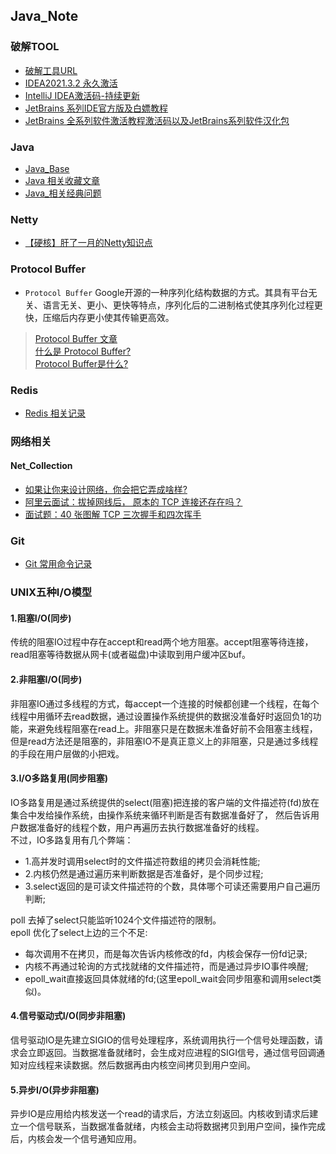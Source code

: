 ## Java_Note
### 破解TOOL
 * [破解工具URL](https://www.ajihuo.com/)
 * [IDEA2021.3.2 永久激活](https://mp.weixin.qq.com/s/IAPjkBIGmDF9SrLg_ZoYEw)
 * [IntelliJ IDEA激活码-持续更新](https://docs.qq.com/doc/DTVh3bkxWSEpvVm5N)
 * [JetBrains 系列IDE官方版及白嫖教程](https://www.nite07.com/jetbrains/)
 * [JetBrains 全系列软件激活教程激活码以及JetBrains系列软件汉化包](https://www.macwk.com/article/jetbrains-crack)  
### Java
 * [Java_Base](./src/main/resources/java/java_base.md)
 * [Java 相关收藏文章](./src/main/resources/java/java_collections.md)
 * [Java_相关经典问题](./src/main/resources/java/java_issues.md) 
### Netty  
 * [【硬核】肝了一月的Netty知识点](https://aobing.blog.csdn.net/article/details/113174359)
### Protocol Buffer  
 * `Protocol Buffer` Google开源的一种序列化结构数据的方式。其具有平台无关、语言无关、更小、更快等特点，序列化后的二进制格式使其序列化过程更快，压缩后内存更小使其传输更高效。  
  > [Protocol Buffer 文章](https://carsonho.blog.csdn.net/article/details/70037693)  
  > [什么是 Protocol Buffer?](https://zhuanlan.zhihu.com/p/143627360)  
  > [Protocol Buffer是什么?](https://zhuanlan.zhihu.com/p/126241266)
### Redis
  * [Redis 相关记录](./src/main/resources/redis/redis_note.md)
### 网络相关
  #### Net_Collection
  * [如果让你来设计网络，你会把它弄成啥样?](https://mp.weixin.qq.com/s/LzskZWr97vhtQ1QwQNCsJw)
  * [阿里云面试：拔掉网线后， 原本的 TCP 连接还存在吗？](https://mp.weixin.qq.com/s/0YFsUWL6e9r_aDrCZeTK3w)  
  * [面试题：40 张图解 TCP 三次握手和四次挥手](https://mp.weixin.qq.com/s/Yq4mVDRyMmcc3bJpXOWEww)
### Git
  * [Git 常用命令记录](./src/main/resources/git/git_note.md)
### UNIX五种I/O模型
#### 1.阻塞I/O(同步)
  传统的阻塞IO过程中存在accept和read两个地方阻塞。accept阻塞等待连接，read阻塞等待数据从网卡(或者磁盘)中读取到用户缓冲区buf。  
#### 2.非阻塞I/O(同步)
  非阻塞IO通过多线程的方式，每accept一个连接的时候都创建一个线程，在每个线程中用循环去read数据，通过设置操作系统提供的数据没准备好时返回负1的功能，来避免线程阻塞在read上。非阻塞只是在数据未准备好前不会阻塞主线程，但是read方法还是阻塞的，非阻塞IO不是真正意义上的非阻塞，只是通过多线程的手段在用户层做的小把戏。  
#### 3.I/O多路复用(同步阻塞)
  IO多路复用是通过系统提供的select(阻塞)把连接的客户端的文件描述符(fd)放在集合中发给操作系统，由操作系统来循环判断是否有数据准备好了，
然后告诉用户数据准备好的线程个数，用户再遍历去执行数据准备好的线程。  
不过，IO多路复用有几个弊端：
  * 1.高并发时调用select时的文件描述符数组的拷贝会消耗性能;
  * 2.内核仍然是通过遍历来判断数据是否准备好，是个同步过程;
  * 3.select返回的是可读文件描述符的个数，具体哪个可读还需要用户自己遍历判断;  
  
  poll 去掉了select只能监听1024个文件描述符的限制。  
  epoll 优化了select上边的三个不足:
  * 每次调用不在拷贝，而是每次告诉内核修改的fd，内核会保存一份fd记录;
  * 内核不再通过轮询的方式找就绪的文件描述符，而是通过异步IO事件唤醒;
  * epoll_wait直接返回具体就绪的fd;(这里epoll_wait会同步阻塞和调用select类似)。  

#### 4.信号驱动式I/O(同步非阻塞)
信号驱动IO是先建立SIGIO的信号处理程序，系统调用执行一个信号处理函数，请求会立即返回。当数据准备就绪时，会生成对应进程的SIGI信号，通过信号回调通知对应线程来读数据。然后数据再由内核空间拷贝到用户空间。  

#### 5.异步I/O(异步非阻塞)
异步IO是应用给内核发送一个read的请求后，方法立刻返回。内核收到请求后建立一个信号联系，当数据准备就绪，内核会主动将数据拷贝到用户空间，操作完成后，内核会发一个信号通知应用。  


